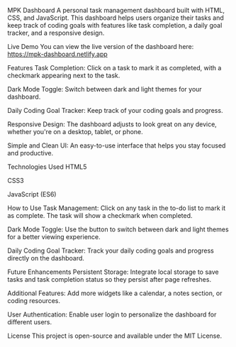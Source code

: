 MPK Dashboard
A personal task management dashboard built with HTML, CSS, and JavaScript. This dashboard helps users organize their tasks and keep track of coding goals with features like task completion, a daily goal tracker, and a responsive design.

Live Demo
You can view the live version of the dashboard here:
https://mpk-dashboard.netlify.app

Features
Task Completion: Click on a task to mark it as completed, with a checkmark appearing next to the task.

Dark Mode Toggle: Switch between dark and light themes for your dashboard.

Daily Coding Goal Tracker: Keep track of your coding goals and progress.

Responsive Design: The dashboard adjusts to look great on any device, whether you're on a desktop, tablet, or phone.

Simple and Clean UI: An easy-to-use interface that helps you stay focused and productive.

Technologies Used
HTML5

CSS3

JavaScript (ES6)

How to Use
Task Management: Click on any task in the to-do list to mark it as complete. The task will show a checkmark when completed.

Dark Mode Toggle: Use the button to switch between dark and light themes for a better viewing experience.

Daily Coding Goal Tracker: Track your daily coding goals and progress directly on the dashboard.

Future Enhancements
Persistent Storage: Integrate local storage to save tasks and task completion status so they persist after page refreshes.

Additional Features: Add more widgets like a calendar, a notes section, or coding resources.

User Authentication: Enable user login to personalize the dashboard for different users.

License
This project is open-source and available under the MIT License.
